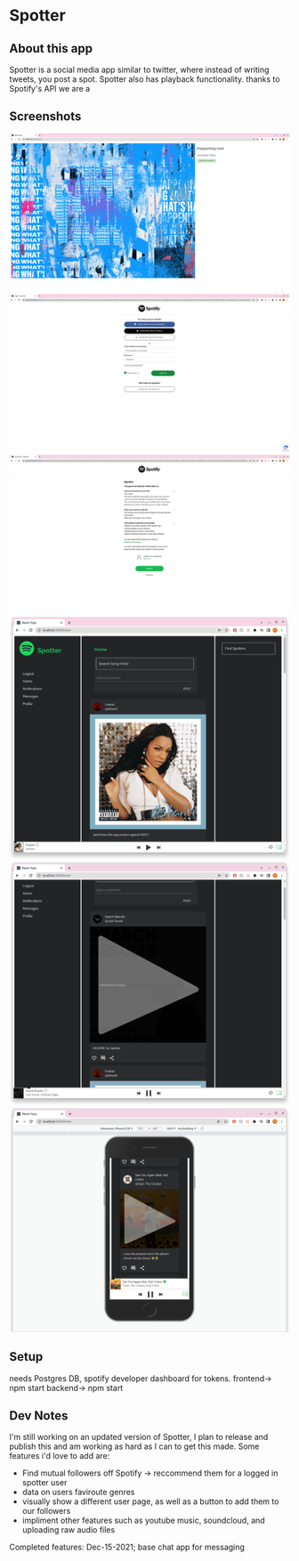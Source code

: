 # Spotter
## About this app
Spotter is a social media app similar to twitter, where instead of writing tweets, you post a spot.
Spotter also has playback functionality. thanks to Spotify's API we are a

## Screenshots

!["Landing"](https://github.com/wagabooga/Spotter/blob/master/planning/readmePics/SpotterLanding.png?raw=true)
!["login1"](https://github.com/wagabooga/Spotter/blob/master/planning/readmePics/login1.png?raw=true)
!["login2"](https://github.com/wagabooga/Spotter/blob/master/planning/readmePics/login2.png?raw=true)
!["Homepage"](https://github.com/wagabooga/Spotter/blob/master/planning/readmePics/Homepage.png?raw=true)
!["playing"](https://github.com/wagabooga/Spotter/blob/master/planning/readmePics/playing.png?raw=true)
!["mobile"](https://github.com/wagabooga/Spotter/blob/master/planning/readmePics/mobile.png?raw=true)

## Setup
needs Postgres DB, spotify developer dashboard for tokens.
frontend-> npm start
backend-> npm start

##
## Dev Notes
I'm still working on an updated version of Spotter, I plan to release and publish this and am working as hard as I can to get this made.
Some features i'd love to add are:
- Find mutual followers off Spotify -> reccommend them for a logged in spotter user
- data on users faviroute genres
- visually show a different user page, as well as a button to add them to our followers
- impliment other features such as youtube music, soundcloud, and uploading raw audio files

Completed features:
Dec-15-2021; base chat app for messaging
